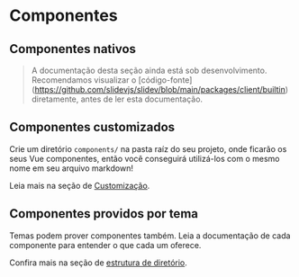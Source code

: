 # Componentes

## Componentes nativos

> A documentação desta seção ainda está sob desenvolvimento. Recomendamos visualizar o [código-fonte] (https://github.com/slidevjs/slidev/blob/main/packages/client/builtin) diretamente, antes de ler esta documentação.

## Componentes customizados

Crie um diretório `components/` na pasta raíz do seu projeto, onde ficarão os seus Vue componentes, então você conseguirá utilizá-los com o mesmo nome em seu arquivo markdown!

Leia mais na seção de [Customização](/custom/directory-structure#components).

## Componentes providos por tema

Temas podem prover componentes também. Leia a documentação de cada componente para entender o que cada um oferece.

Confira mais na seção de [estrutura de diretório](/custom/directory-structure).
